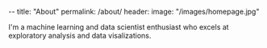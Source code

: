 --
title: "About"
permalink: /about/
header:
    image: "/images/homepage.jpg"
    
I'm a machine learning and data scientist enthusiast who excels at exploratory analysis
and data visalizations.